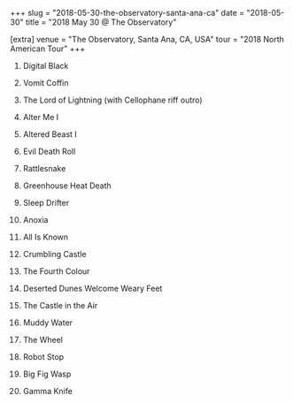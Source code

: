 +++
slug = "2018-05-30-the-observatory-santa-ana-ca"
date = "2018-05-30"
title = "2018 May 30 @ The Observatory"

[extra]
venue = "The Observatory, Santa Ana, CA, USA"
tour = "2018 North American Tour"
+++


 1. Digital Black

 2. Vomit Coffin

 3. The Lord of Lightning
    (with Cellophane riff outro)

 4. Alter Me I

 5. Altered Beast I

 6. Evil Death Roll

 7. Rattlesnake

 8. Greenhouse Heat Death

 9. Sleep Drifter

10. Anoxia

11. All Is Known

12. Crumbling Castle

13. The Fourth Colour

14. Deserted Dunes Welcome Weary Feet

15. The Castle in the Air

16. Muddy Water

17. The Wheel

18. Robot Stop

19. Big Fig Wasp

20. Gamma Knife


